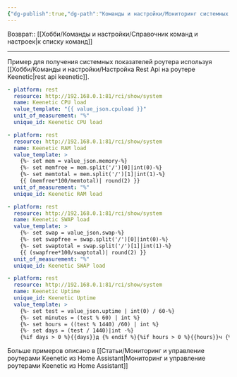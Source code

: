 ```yaml
---
{"dg-publish":true,"dg-path":"Команды и настройки/Мониторинг системных показателей Keenetic в Home Assistant.md","permalink":"/komandy-i-nastrojki/monitoring-sistemnyh-pokazatelej-keenetic-v-home-assistant/"}
---
```


Возврат:: [[Хобби/Команды и настройки/Справочник команд и настроек\|к списку команд]]

---
Пример для получения системных показателей роутера используя [[Хобби/Команды и настройки/Настройка Rest Api на роутере Keenetic\|rest api keenetic]].

```yaml
- platform: rest
  resource: http://192.168.0.1:81/rci/show/system
  name: Keenetic CPU load
  value_template: "{{ value_json.cpuload }}"
  unit_of_measurement: "%"
  unique_id: Keenetic CPU load

- platform: rest
  resource: http://192.168.0.1:81/rci/show/system
  name: Keenetic RAM load
  value_template: >
    {%- set mem = value_json.memory-%}
    {%- set memfree = mem.split('/')[0]|int(0)-%}
    {%- set memtotal = mem.split('/')[1]|int(1)-%}
    {{ (memfree*100/memtotal)| round(2) }}
  unit_of_measurement: "%"
  unique_id: Keenetic RAM load

- platform: rest
  resource: http://192.168.0.1:81/rci/show/system
  name: Keenetic SWAP load
  value_template: >
    {%- set swap = value_json.swap-%}
    {%- set swapfree = swap.split('/')[0]|int(0)-%}
    {%- set swaptotal = swap.split('/')[1]|int(1)-%}
    {{ (swapfree*100/swaptotal)| round(2) }}
  unit_of_measurement: "%"
  unique_id: Keenetic SWAP load

- platform: rest
  resource: http://192.168.0.1:81/rci/show/system
  name: Keenetic Uptime
  unique_id: Keenetic Uptime
  value_template: >
    {%- set test = value_json.uptime | int(0) / 60-%}
    {%- set minutes = (test % 60) | int %} 
    {%- set hours = ((test % 1440) /60) | int %}
    {%- set days = (test / 1440)|int -%}
    {%if days > 0 %}{{days}}д {% endif %}{%if hours > 0 %}{{hours}}ч {% endif %}{%if minutes > 0  or test >60 %}{{minutes}}м{%else%}<1m{%endif%}

```

Больше примеров описано в [[Статьи/Мониторинг и управление роутерами Keenetic из Home Assistant\|Мониторинг и управление роутерами Keenetic из Home Assistant]]